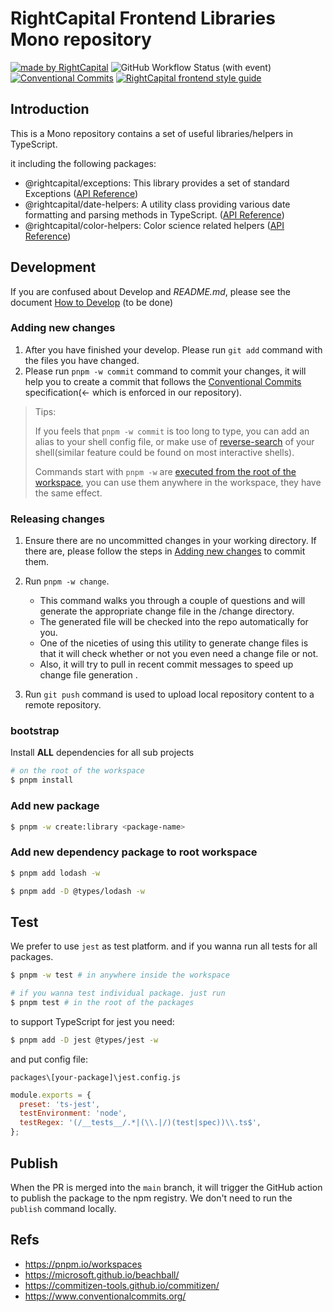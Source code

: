 # RightCapital Frontend Libraries Mono repository

<!-- Badges area start -->

[![made by RightCapital](https://img.shields.io/badge/made_by-RightCapital-4966d0)](https://rightcapital.com)
![GitHub Workflow Status (with event)](https://img.shields.io/github/actions/workflow/status/RightCapitalHQ/frontend-libraries/ci.yml)
[![Conventional Commits](https://img.shields.io/badge/Conventional%20Commits-1.0.0-%23FE5196?logo=conventionalcommits&logoColor=white)](https://conventionalcommits.org)
[![RightCapital frontend style guide](https://img.shields.io/badge/code_style-RightCapital-5c4c64?labelColor=f0ede8)](https://github.com/RightCapitalHQ/frontend-style-guide)

<!-- Badges area end -->

## Introduction

This is a Mono repository contains a set of useful libraries/helpers in TypeScript.

it including the following packages:

- @rightcapital/exceptions: This library provides a set of standard Exceptions ([API Reference](https://github.com/RightCapitalHQ/frontend-libraries/tree/main/packages/exceptions/docs))
- @rightcapital/date-helpers: A utility class providing various date formatting and parsing methods in TypeScript. ([API Reference](https://github.com/RightCapitalHQ/frontend-libraries/blob/main/packages/date-helpers/docs/modules.md))
- @rightcapital/color-helpers: Color science related helpers ([API Reference](https://github.com/RightCapitalHQ/frontend-libraries/blob/main/packages/color-helpers/docs/modules.md))

## Development

If you are confused about Develop and _README.md_, please see the document
[How to Develop]() (to be done)

### Adding new changes

1. After you have finished your develop. Please run `git add` command with the
   files you have changed.
2. Please run `pnpm -w commit` command to commit your changes, it will help you to create a commit that follows the [Conventional Commits](https://www.conventionalcommits.org/zh-hans/v1.0.0/#%e7%ba%a6%e5%ae%9a%e5%bc%8f%e6%8f%90%e4%ba%a4%e8%a7%84%e8%8c%83) specification(\<\- which is enforced in our repository).

> Tips:
>
> If you feels that `pnpm -w commit` is too long to type, you can add an alias to your shell config file, or make use of [reverse-search](https://unix.stackexchange.com/questions/73498/how-to-cycle-through-reverse-i-search-in-bash) of your shell(similar feature could be found on most interactive shells).
>
> Commands start with `pnpm -w` are [executed from the root of the workspace](https://pnpm.io/pnpm-cli#-w---workspace-root), you can use them anywhere in the workspace, they have the same effect.

### Releasing changes

1. Ensure there are no uncommitted changes in your working directory. If there are, please follow the steps in [Adding new changes](#adding-new-changes) to commit them.

2. Run `pnpm -w change`.

   - This command walks you through a couple of questions and will generate the appropriate change file in the /change directory.
   - The generated file will be checked into the repo automatically for you.
   - One of the niceties of using this utility to generate change files is that it will check whether or not you even need a change file or not.
   - Also, it will try to pull in recent commit messages to speed up change file generation .

3. Run `git push` command is used to upload local repository content to a remote repository.

### bootstrap

Install **ALL** dependencies for all sub projects

```sh
# on the root of the workspace
$ pnpm install
```

### Add new package

```sh
$ pnpm -w create:library <package-name>
```

### Add new dependency package to root workspace

```sh
$ pnpm add lodash -w

$ pnpm add -D @types/lodash -w
```

## Test

We prefer to use `jest` as test platform. and if you wanna run all tests for all packages.

```sh
$ pnpm -w test # in anywhere inside the workspace

# if you wanna test individual package. just run
$ pnpm test # in the root of the packages
```

to support TypeScript for jest you need:

```sh
$ pnpm add -D jest @types/jest -w
```

and put config file:

`packages\[your-package]\jest.config.js`

```javascript
module.exports = {
  preset: 'ts-jest',
  testEnvironment: 'node',
  testRegex: '(/__tests__/.*|(\\.|/)(test|spec))\\.ts$',
};
```

## Publish

When the PR is merged into the `main` branch, it will trigger the GitHub action to publish the package to the npm registry.
We don't need to run the `publish` command locally.

## Refs

- https://pnpm.io/workspaces
- https://microsoft.github.io/beachball/
- https://commitizen-tools.github.io/commitizen/
- https://www.conventionalcommits.org/

